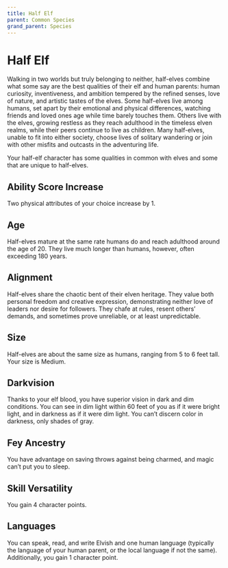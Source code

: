 ```yaml
---
title: Half Elf
parent: Common Species
grand_parent: Species
---
```


# Half Elf
Walking in two worlds but truly belonging to neither, half-elves combine what some say are the best qualities of their elf and human parents: human curiosity, inventiveness, and ambition tempered by the refined senses, love of nature, and artistic tastes of the elves. Some half-elves live among humans, set apart by their emotional and physical differences, watching friends and loved ones age while time barely touches them. Others live with the elves, growing restless as they reach adulthood in the timeless elven realms, while their peers continue to live as children. Many half-elves, unable to fit into either society, choose lives of solitary wandering or join with other misfits and outcasts in the adventuring life.

Your half-elf character has some qualities in common with elves and some that are unique to half-elves.

## Ability Score Increase
Two physical attributes of your choice increase by 1.

## Age
Half-elves mature at the same rate humans do and reach adulthood around the age of 20. They live much longer than humans, however, often exceeding 180 years.

## Alignment
Half-elves share the chaotic bent of their elven heritage. They value both personal freedom and creative expression, demonstrating neither love of leaders nor desire for followers. They chafe at rules, resent others’ demands, and sometimes prove unreliable, or at least unpredictable.

## Size
Half-elves are about the same size as humans, ranging from 5 to 6 feet tall. Your size is Medium.

## Darkvision
Thanks to your elf blood, you have superior vision in dark and dim conditions. You can see in dim light within 60 feet of you as if it were bright light, and in darkness as if it were dim light. You can’t discern color in darkness, only shades of gray.

## Fey Ancestry
You have advantage on saving throws against being charmed, and magic can’t put you to sleep.

## Skill Versatility
You gain 4 character points.

## Languages
You can speak, read, and write Elvish and one human language (typically the language of your human parent, or the local language if not the same). Additionally, you gain 1 character point.

